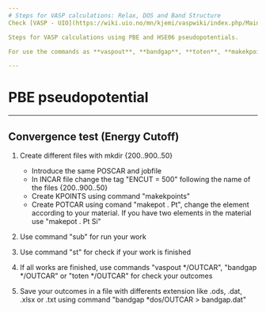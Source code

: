 ```yaml
--- 
# Steps for VASP calculations: Relax, DOS and Band Structure
Check [VASP - UIO](https://wiki.uio.no/mn/kjemi/vaspwiki/index.php/Main_Page).

Steps for VASP calculations using PBE and HSE06 pseudopotentials.

For use the commands as **vaspout**, **bandgap**, **toten**, **makekpoints**, **makepot**, **dosplot.py** and **bandplot.py** is necessary use scripts, check **/.../vasp/template/bin**.

---
```

# PBE pseudopotential
---
## Convergence test (Energy Cutoff)
1. Create different files with mkdir {200..900..50}
   - Introduce the same POSCAR and jobfile
   - In INCAR file change the tag "ENCUT  = 500" following the name of the files {200..900..50}
   - Create KPOINTS using command "makekpoints"
   - Create POTCAR using comand "makepot . Pt", change the element according to your material. If
     you have two elements in the material use "makepot . Pt Si"
   
2. Use command "sub" for run your work
3. Use command "st" for check if your work is finished
   
4. If all works are finished, use commands "vaspout */OUTCAR", "bandgap */OUTCAR" or 
   "toten */OUTCAR" for check your outcomes
5. Save your outcomes in a file with differents extension like .ods, .dat, .xlsx or .txt using
   command "bandgap *dos/OUTCAR > bandgap.dat"
